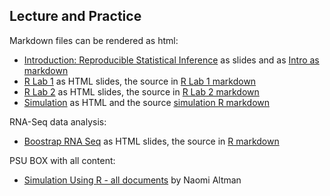## Lecture and Practice

Markdown files can be rendered as html:

* [Introduction: Reproducible Statistical Inference][intro] as slides and as [Intro as markdown][intrormd]
* [R Lab 1][rlab1] as HTML slides, the source in [R Lab 1 markdown][rlab1rmd]
* [R Lab 2][rlab2] as HTML slides, the source in [R Lab 2 markdown][rlab2rmd]
* [Simulation][sim] as HTML and the source [simulation R markdown][simrmd]

RNA-Seq data analysis:

* [Boostrap RNA Seq][boot] as HTML slides, the source in [R markdown][bootrmd]


[intro]: docs/Intro.html
[intrormd]: docs/Intro.Rmd
[rlab1]: docs/R_lab_1.html
[rlab1rmd]: docs/R_lab_1.Rmd
[rlab2]: docs/R_lab_2.html
[rlab2rmd]: docs/R_lab_2.Rmd
[boot]: docs/BootstrapRNAseq.html
[bootrmd]: docs/BootstrapRNAseq.Rmd
[sim]: docs/Simulation1.html
[simrmd]: docs/Simulation1.Rmd

PSU BOX with all content:

* [Simulation Using R - all documents][main]  by Naomi Altman



[main]: https://psu.app.box.com/s/fglpj9t7md9x65c5ww17gpyo0ynrj14t
